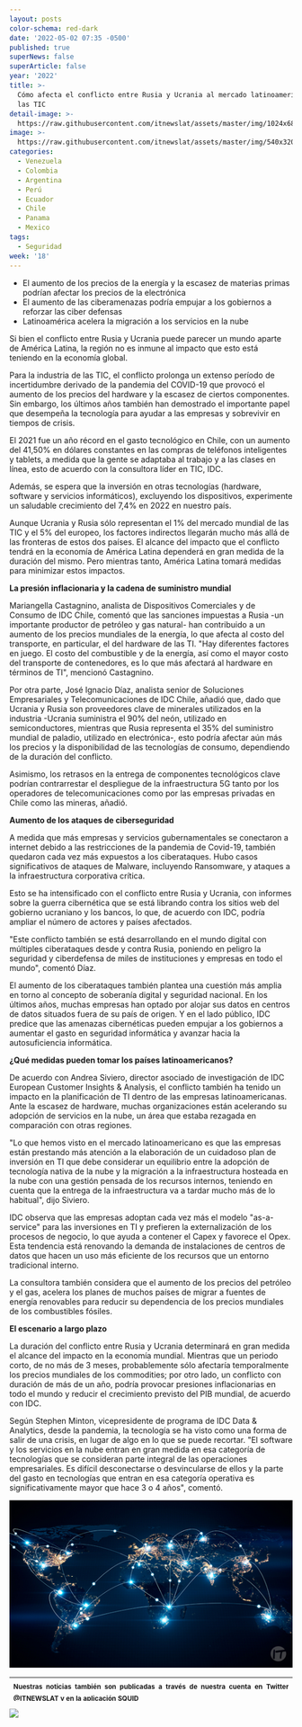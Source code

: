 ```yaml
---
layout: posts
color-schema: red-dark
date: '2022-05-02 07:35 -0500'
published: true
superNews: false
superArticle: false
year: '2022'
title: >-
  Cómo afecta el conflicto entre Rusia y Ucrania al mercado latinoamericano de
  las TIC
detail-image: >-
  https://raw.githubusercontent.com/itnewslat/assets/master/img/1024x680/Conexion-Mundial-g.jpg
image: >-
  https://raw.githubusercontent.com/itnewslat/assets/master/img/540x320/Conexion-Mundial-p.jpg
categories:
  - Venezuela
  - Colombia
  - Argentina
  - Perú
  - Ecuador
  - Chile
  - Panama
  - Mexico
tags:
  - Seguridad
week: '18'
---
```

- El aumento de los precios de la energía y la escasez de materias primas podrían afectar los precios de la electrónica
- El aumento de las ciberamenazas podría empujar a los gobiernos a reforzar las ciber defensas
- Latinoamérica acelera la migración a los servicios en la nube

Si bien el conflicto entre Rusia y Ucrania puede parecer un mundo aparte de América Latina, la región no es inmune al impacto que esto está teniendo en la economía global.
 
Para la industria de las TIC, el conflicto prolonga un extenso período de incertidumbre derivado de la pandemia del COVID-19 que provocó el aumento de los precios del hardware y la escasez de ciertos componentes. Sin embargo, los últimos años también han demostrado el importante papel que desempeña la tecnología para ayudar a las empresas y sobrevivir en tiempos de crisis.
 
El 2021 fue un año récord en el gasto tecnológico en Chile, con un aumento del 41,50% en dólares constantes en las compras de teléfonos inteligentes y tablets, a medida que la gente se adaptaba al trabajo y a las clases en línea, esto de acuerdo con la consultora líder en TIC, IDC.
 
Además, se espera que la inversión en otras tecnologías (hardware, software y servicios informáticos), excluyendo los dispositivos, experimente un saludable crecimiento del 7,4% en 2022 en nuestro país.
 
Aunque Ucrania y Rusia sólo representan el 1% del mercado mundial de las TIC y el 5% del europeo, los factores indirectos llegarán mucho más allá de las fronteras de estos dos países. El alcance del impacto que el conflicto tendrá en la economía de América Latina dependerá en gran medida de la duración del mismo. Pero mientras tanto, América Latina tomará medidas para minimizar estos impactos.
 
**La presión inflacionaria y la cadena de suministro mundial**
 
Mariangella Castagnino, analista de Dispositivos Comerciales y de Consumo de IDC Chile, comentó que las sanciones impuestas a Rusia -un importante productor de petróleo y gas natural- han contribuido a un aumento de los precios mundiales de la energía, lo que afecta al costo del transporte, en particular, el del hardware de las TI. "Hay diferentes factores en juego. El costo del combustible y de la energía, así como el mayor costo del transporte de contenedores, es lo que más afectará al hardware en términos de TI", mencionó Castagnino.
 
Por otra parte, José Ignacio Díaz, analista senior de Soluciones Empresariales y Telecomunicaciones de IDC Chile, añadió que, dado que Ucrania y Rusia son proveedores clave de minerales utilizados en la industria  -Ucrania suministra el 90% del neón, utilizado en semiconductores, mientras que Rusia representa el 35% del suministro mundial de paladio, utilizado en electrónica-, esto podría afectar aún más los precios y la disponibilidad de las tecnologías de consumo, dependiendo de la duración del conflicto.
 
Asimismo, los retrasos en la entrega de componentes tecnológicos clave podrían contrarrestar el despliegue de la infraestructura 5G tanto por los operadores de telecomunicaciones como por las empresas privadas en Chile como las mineras, añadió.
 
**Aumento de los ataques de ciberseguridad**
 
A medida que más empresas y servicios gubernamentales se conectaron a internet debido a las restricciones de la pandemia de Covid-19, también quedaron cada vez más expuestos a los ciberataques. Hubo casos significativos de ataques de Malware, incluyendo Ransomware, y ataques a la infraestructura corporativa crítica.
 
Esto se ha intensificado con el conflicto entre Rusia y Ucrania, con informes sobre la guerra cibernética que se está librando contra los sitios web del gobierno ucraniano y los bancos, lo que, de acuerdo con IDC, podría ampliar el número de actores y países afectados.
 
"Este conflicto también se está desarrollando en el mundo digital con múltiples ciberataques desde y contra Rusia, poniendo en peligro la seguridad y ciberdefensa de miles de instituciones y empresas en todo el mundo", comentó Díaz.
 
El aumento de los ciberataques también plantea una cuestión más amplia en torno al concepto de soberanía digital y seguridad nacional. En los últimos años, muchas empresas han optado por alojar sus datos en centros de datos situados fuera de su país de origen. Y en el lado público, IDC predice que las amenazas cibernéticas pueden empujar a los gobiernos a aumentar el gasto en seguridad informática y avanzar hacia la autosuficiencia informática.
 
**¿Qué medidas pueden tomar los países latinoamericanos?**
 
De acuerdo con Andrea Siviero, director asociado de investigación de IDC European Customer Insights & Analysis, el conflicto también ha tenido un impacto en la planificación de TI dentro de las empresas latinoamericanas. Ante la escasez de hardware, muchas organizaciones están acelerando su adopción de servicios en la nube, un área que estaba rezagada en comparación con otras regiones.
 
"Lo que hemos visto en el mercado latinoamericano es que las empresas están prestando más atención a la elaboración de un cuidadoso plan de inversión en TI que debe considerar un equilibrio entre la adopción de tecnología nativa de la nube y la migración a la infraestructura hosteada en la nube con una gestión pensada de los recursos internos, teniendo en cuenta que la entrega de la infraestructura va a tardar mucho más de lo habitual", dijo Siviero.
 
IDC observa que las empresas adoptan cada vez más el modelo "as-a-service" para las inversiones en TI y prefieren la externalización de los procesos de negocio, lo que ayuda a contener el Capex y favorece el Opex. Esta tendencia está renovando la demanda de instalaciones de centros de datos que hacen un uso más eficiente de los recursos que un entorno tradicional interno. 
 
La consultora también considera que el aumento de los precios del petróleo y el gas, acelera los planes de muchos países de migrar a fuentes de energía renovables para reducir su dependencia de los precios mundiales de los combustibles fósiles.
 
**El escenario a largo plazo**
 
La duración del conflicto entre Rusia y Ucrania determinará en gran medida el alcance del impacto en la economía mundial. Mientras que un periodo corto, de no más de 3 meses, probablemente sólo afectaría temporalmente los precios mundiales de los commodities; por otro lado, un conflicto con duración de más de un año, podría provocar presiones inflacionarias en todo el mundo y reducir el crecimiento previsto del PIB mundial, de acuerdo con IDC.
 
Según Stephen Minton, vicepresidente de programa de IDC Data & Analytics, desde la pandemia, la tecnología se ha visto como una forma de salir de una crisis, en lugar de algo en lo que se puede recortar. "El software y los servicios en la nube entran en gran medida en esa categoría de tecnologías que se consideran parte integral de las operaciones empresariales. Es difícil desconectarse o desvincularse de ellos y la parte del gasto en tecnologías que entran en esa categoría operativa es significativamente mayor que hace 3 o 4 años", comentó.

![](https://raw.githubusercontent.com/itnewslat/assets/master/img/540x320/Conexion-Mundial-p.jpg)


<table style="height: 42px;" width="569">
<tbody>
<tr>
<td style="text-align: justify;"><sub><strong>Nuestras noticias también son publicadas a través de nuestra cuenta en Twitter <a href="https://twitter.com/itnewslat?lang=es">@ITNEWSLAT</a> y en la aplicación <a href="https://squidapp.co/en/">SQUID</a></strong></sub></td>
</tr>
</tbody>
</table>

<img src="https://tracker.metricool.com/c3po.jpg?hash=56f88a41e39ab42c063cc51676587a04"/>
